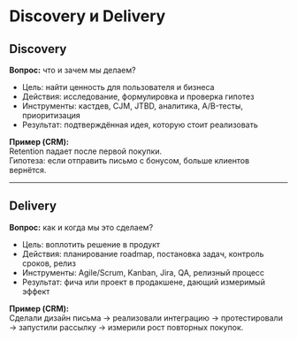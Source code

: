 # Discovery и Delivery

## Discovery  
**Вопрос:** что и зачем мы делаем?  

- Цель: найти ценность для пользователя и бизнеса  
- Действия: исследование, формулировка и проверка гипотез  
- Инструменты: кастдев, CJM, JTBD, аналитика, A/B-тесты, приоритизация  
- Результат: подтверждённая идея, которую стоит реализовать  

**Пример (CRM):**  
Retention падает после первой покупки.  
Гипотеза: если отправить письмо с бонусом, больше клиентов вернётся.  

---

## Delivery  
**Вопрос:** как и когда мы это сделаем?  

- Цель: воплотить решение в продукт  
- Действия: планирование roadmap, постановка задач, контроль сроков, релиз  
- Инструменты: Agile/Scrum, Kanban, Jira, QA, релизный процесс  
- Результат: фича или проект в продакшене, дающий измеримый эффект  

**Пример (CRM):**  
Сделали дизайн письма → реализовали интеграцию → протестировали → запустили рассылку → измерили рост повторных покупок.  

